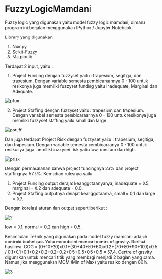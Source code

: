 # FuzzyLogicMamdani
Fuzzy logic yang digunakan yaitu model fuzzy logic mamdani, dimana program ini berjalan menggunakan IPython / Jupyter Notebook. 

Library yang digunakan :
1. Numpy
2. Scikit-Fuzzy
3. Matplotlib

Terdapat 2 input, yaitu :

1. Project Funding dengan fuzzyset yaitu : trapesium, segitiga, dan trapesium. Dengan variable semesta pembicaraannya 0 - 100 untuk resikonya juga memiliki fuzzyset funding yaitu Inadequate, Marginal dan Adequate.

![pfun](https://user-images.githubusercontent.com/44889084/115139924-dff9eb80-a05e-11eb-8c66-daa228fa124d.PNG)

2. Project Staffing dengan fuzzyset yaitu : trapesium dan trapesium. Dengan variabel semesta pembicaraannya 0 - 100 untuk resikonya juga memiliki fuzzyset staffing yaitu small dan large.

![pstuff](https://user-images.githubusercontent.com/44889084/115139934-eb4d1700-a05e-11eb-813a-22f9825e2ce2.PNG)

Dan juga terdapat Project Risk dengan fuzzyset yaitu : trapesium, segitiga, dan trapesium. Dengan variable semesta pembicaraanya 0 - 100 untuk resikonya juga memiliki fuzzyset risk yaitu low, medium dan high.

![prisk](https://user-images.githubusercontent.com/44889084/115139929-e720f980-a05e-11eb-8599-db3854d6f7be.PNG)

Dengan permasalahan bahwa project fundingnya 26% dan project staffingnya 57.5%. 
Kemudian rulesnya yaitu 
1. Project Funding output derajat keanggotaanyanya, inadequate = 0.5, marginal = 0.2 dan adequate = 0.0.
2. Project Staffing outputnya derajat keanggotaanya, small = 0,1 dan large = 0.7.

Dengan korelasi aturan dan output seperti berikut : 

![2](https://user-images.githubusercontent.com/44889084/115140123-edfc3c00-a05f-11eb-8b72-0e7b6e799815.PNG)

low = 0.1, normal = 0,2 dan high = 0,5.

Kesimpulan
Teknik yang digunakan pada model fuzzy mamdani ada;ah centroid technique. Yaitu metode ini mencari centre of gravity. 
Berikut hasilnya:
COG = (0+10+20)x0.1+(30+40+50+60)x0.2+(70+80+90+100)x0.5 / 0.1+0.1+0.1+0.2+0.2+0.2+0.2+0.5+0.5+0.5+0.5 = 67,4.
Centre of gravity digunakan untuk mencari titik yang membagi menjadi 2 bagian yang sama.
Namun jika menggunakan MOM (Min of Max) yaitu resiko dengan 80%.

![3](https://user-images.githubusercontent.com/44889084/115139939-f0aa6180-a05e-11eb-91f7-67b86d524c34.PNG)

